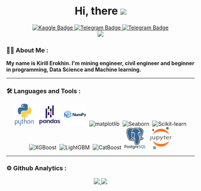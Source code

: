 <h1 align="center">
  Hi, there
  <img src="https://media.giphy.com/media/hvRJCLFzcasrR4ia7z/giphy.gif" width="30px"/>
</h1> 
<div id="badges" align="center">
  <a href="https://www.kaggle.com/kirillerokhin">
    <img src="https://img.shields.io/badge/Kaggle-blue?style=for-the-badge&logo=Kaggle&logoColor=white" alt="Kaggle Badge"/>
  </a>
  <a href="https://t.me/kasdeja23">
    <img src="https://img.shields.io/badge/telegram-black?style=for-the-badge&logo=telegram&logoColor=rgb" alt="Telegram Badge"/>
  </a>
  </a>
  <a href="mailto:ks.erokhin@gmail.com">
    <img src="https://img.shields.io/badge/Gmail-white?style=for-the-badge&logo=gmail&logoColor=rgb" alt="Telegram Badge"/>
  </a>
</div>
<div id="badges" align="center">
  <img src="https://komarev.com/ghpvc/?username=kirillerokhin&color=green"/>
</div>

### :man_technologist: About Me :
**My name is Kirill Erokhin. I'm mining engineer, civil engineer and beginner in programming, Data Science and Machine learning.**

---

### :hammer_and_wrench: Languages and Tools :

<div align="center">
  <img src="https://github.com/devicons/devicon/blob/master/icons/python/python-original-wordmark.svg" title="Python" alt="Python" width="60" height="60"/>&nbsp;
  <img src="https://github.com/devicons/devicon/blob/master/icons/pandas/pandas-original-wordmark.svg" title="Pandas" alt="Pandas" width="60" height="60"/>&nbsp;
  <img src="https://github.com/devicons/devicon/blob/master/icons/numpy/numpy-original-wordmark.svg" title="Numpy" alt="Numpy" width="60" height="60"/>&nbsp;
  <img src="https://upload.wikimedia.org/wikipedia/commons/0/01/Created_with_Matplotlib-logo.svg" title="matplotlib" alt="matplotlib" width="60" height="60"/>&nbsp;
  <img src="https://seaborn.pydata.org/_images/logo-tall-lightbg.svg" title="Seaborn" alt="Seaborn" width="60" height="60"/>&nbsp;
  <img src="https://upload.wikimedia.org/wikipedia/commons/0/05/Scikit_learn_logo_small.svg" title="Scikit-learn" alt="Scikit-learn" width="60" height="60"/>&nbsp;
  <img src="https://xgboost.ai/images/logo/xgboost-logo.png" title="XGBoost" alt="XGBoost" width="100" height="40"/>&nbsp;
  <img src="https://lightgbm.readthedocs.io/en/v3.3.2/_images/LightGBM_logo_black_text.svg" title="LightGBM" alt="LightGBM" width="80" height="40"/>&nbsp;
  <img src="https://upload.wikimedia.org/wikipedia/commons/c/cc/CatBoostLogo.png" title="CatBoost" alt="CatBoost" width="60" height="60"/>&nbsp;
  <img src="https://github.com/devicons/devicon/blob/master/icons/postgresql/postgresql-original-wordmark.svg" title="PostgreSQL" alt="PostgreSQL" width="60" height="60"/>&nbsp;
  <img src="https://github.com/devicons/devicon/blob/master/icons/jupyter/jupyter-original-wordmark.svg" title="Jupyter" alt="Jupyter" width="60" height="60"/>
</div>

---

### :gear: Github Analytics :

<p align="center">
  <a href="https://github.com/KirillErokhin/">
    <img height="150em" src="https://github-readme-stats.vercel.app/api?username=kirillerokhin&show_icons=true&theme=dracula"/>
    <img height="150em" src="https://github-readme-stats.vercel.app/api/top-langs/?username=kirillerokhin&layout=compact&theme=dracula"/>
  </a>
</p>
